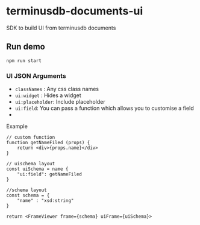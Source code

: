 # terminusdb-documents-ui
SDK to build UI from terminusdb documents

## Run demo
```npm run start```

### UI JSON Arguments
- ```classNames``` :  Any css class names
- ```ui:widget```  :  Hides a widget
- ```ui:placeholder```:  Include placeholder
- ```ui:field```:  You can pass a function which allows you to customise a field
- 
Example
```
// custom function 
function getNameFiled (props) {
    return <div>{props.name}</div>
}

// uischema layout
const uiSchema = name {
    "ui:field": getNameFiled
}

//schema layout
const schema = {
    "name" : "xsd:string"
}

return <FrameViewer frame={schema} uiFrame={uiSchema}>
```
